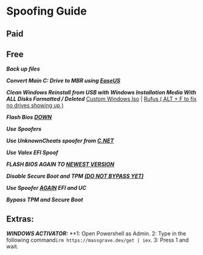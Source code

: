 # Spoofing Guide



## Paid





## Free

***Back up files***

***Convert Main C: Drive to MBR using [EaseUS](https://gofile.io/d/uUWXt2)***

***Clean Windows Reinstall from USB with Windows Installation Media With ALL Disks Formatted / Deleted*** [Custom Windows Iso](https://gofile.io/d/l29TUy) | [Rufus ( ALT + F to fix no drives showing up )](https://cdn.discordapp.com/attachments/1223133700846391296/1223938120341262467/rufus-4.4.exe?ex=661bac33&is=66093733&hm=11a327317b67ebc6fc6115a428cabf17b8b9f22205276e53e6240bf0b97b27c9&)

***Flash Bios <u>DOWN</u>***

***Use Spoofers***

***Use UnknownCheats spoofer from [C.NET](https://cheater.net/)***

***Use Valex EFI Spoof***

***FLASH BIOS AGAIN TO <u>NEWEST VERSION</u>***

***Disable Secure Boot and TPM <u>(DO NOT BYPASS YET)</u>***

***Use Spoofer <u>AGAIN</u> EFI and UC***

***Bypass TPM and Secure Boot***





## Extras:

***WINDOWS ACTIVATOR:*** **1: Open Powershell as Admin. 2: Type in the following command```irm https://massgrave.dev/get | iex```. 3: Press 1 and wait.

